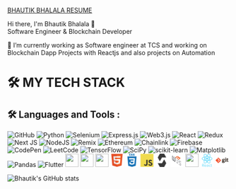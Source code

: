 [BHAUTIK BHALALA RESUME](https://github.com/Bhautik-Bhalala/Bhautik-Bhalala/files/9989470/Bhautik.Bhalala.pdf)

Hi there, I'm Bhautik Bhalala 👋   
Software Engineer & Blockchain Developer   
 
🤖 I’m currently working as Software engineer at TCS and working on Blockchain Dapp Projects with Reactjs and also projects on Automation


# 🛠️ MY TECH STACK

## 🛠️ Languages and Tools :<br />
![GitHub](https://img.shields.io/badge/github-%23121011.svg?style=for-the-badge&logo=github&logoColor=white)
![Python](https://img.shields.io/badge/python-3670A0?style=for-the-badge&logo=python&logoColor=ffdd54)
![Selenium](https://img.shields.io/badge/-selenium-%43B02A?style=for-the-badge&logo=selenium&logoColor=white)
![Express.js](https://img.shields.io/badge/express.js-%23404d59.svg?style=for-the-badge&logo=express&logoColor=%2361DAFB)
![Web3.js](https://img.shields.io/badge/web3.js-F16822?style=for-the-badge&logo=web3.js&logoColor=white)
![React](https://img.shields.io/badge/react-%2320232a.svg?style=for-the-badge&logo=react&logoColor=%2361DAFB)
![Redux](https://img.shields.io/badge/redux-%23593d88.svg?style=for-the-badge&logo=redux&logoColor=white)
![Next JS](https://img.shields.io/badge/Next-black?style=for-the-badge&logo=next.js&logoColor=white)
![NodeJS](https://img.shields.io/badge/node.js-6DA55F?style=for-the-badge&logo=node.js&logoColor=white)
![Remix](https://img.shields.io/badge/remix-%23000.svg?style=for-the-badge&logo=remix&logoColor=white)
![Ethereum](https://img.shields.io/badge/Ethereum-3C3C3D?style=for-the-badge&logo=Ethereum&logoColor=white)
![Chainlink](https://img.shields.io/badge/Chainlink-375BD2?style=for-the-badge&logo=Chainlink&logoColor=white)
![Firebase](https://img.shields.io/badge/Firebase-039BE5?style=for-the-badge&logo=Firebase&logoColor=white)
![CodePen](https://img.shields.io/badge/Codepen-000000?style=for-the-badge&logo=codepen&logoColor=white)
![LeetCode](https://img.shields.io/badge/LeetCode-000000?style=for-the-badge&logo=LeetCode&logoColor=#d16c06)
![TensorFlow](https://img.shields.io/badge/TensorFlow-%23FF6F00.svg?style=for-the-badge&logo=TensorFlow&logoColor=white)
![SciPy](https://img.shields.io/badge/SciPy-%230C55A5.svg?style=for-the-badge&logo=scipy&logoColor=%white)
![scikit-learn](https://img.shields.io/badge/scikit--learn-%23F7931E.svg?style=for-the-badge&logo=scikit-learn&logoColor=white)
![Matplotlib](https://img.shields.io/badge/Matplotlib-%23ffffff.svg?style=for-the-badge&logo=Matplotlib&logoColor=black)
![Pandas](https://img.shields.io/badge/pandas-%23150458.svg?style=for-the-badge&logo=pandas&logoColor=white)
![Flutter](https://img.shields.io/badge/Flutter-%2302569B.svg?style=for-the-badge&logo=Flutter&logoColor=white)
<img src="https://camo.githubusercontent.com/4960c0dc3b19b0ca0689e707b678646af4124b6db276d8fea3f18e525aec0d9c/68747470733a2f2f7365656b6c6f676f2e636f6d2f696d616765732f542f74727566666c652d6c6f676f2d333537343534313731442d7365656b6c6f676f2e636f6d2e706e673f763d363337383037393537393230303030303030" width="30" height="30">
<img src="https://camo.githubusercontent.com/d70319ac2c816ab8bfa160416533097e3360b8afd08f920da37a4556ed77058c/68747470733a2f2f74727566666c6573756974652e6769746875622e696f2f67616e616368652f6173736574732f696d672f67616e616368652d6c6f676f2d6461726b2e737667" width="30" height="30">
<img src="https://user-images.githubusercontent.com/106370886/179420143-279b9ede-fe23-44cb-977b-11f107b1f90a.png" width="30" height="30">
<img src="https://github.com/devicons/devicon/raw/master/icons/html5/html5-original.svg" width="30" height="30">
<img src="https://github.com/devicons/devicon/raw/master/icons/css3/css3-plain-wordmark.svg" width="30" height="30">
<img src="https://github.com/devicons/devicon/raw/master/icons/javascript/javascript-original.svg" width="30" height="30">
<img src="https://github.com/devicons/devicon/raw/master/icons/solidity/solidity-plain.svg" width="30" height="30">
<img src="https://github.com/ChainSafe/web3.js/raw/1.x/assets/logo/web3js.jpg" width="30" height="30">
<img src="https://camo.githubusercontent.com/87bf91e14c64da1b59d1aa40426f1f1e5065bde2cab938addd86a9cbd860bcac/68747470733a2f2f6269742e6c792f33494272504967" width="30" height="30">
<img src="https://github.com/devicons/devicon/raw/master/icons/react/react-original-wordmark.svg" width="30" height="30">
<img src="https://github.com/devicons/devicon/raw/master/icons/git/git-original-wordmark.svg" width="30" height="30">


![Bhautik's GitHub stats](https://github-readme-stats.vercel.app/api?username=Bhautik-Bhalala&show_icons=true&theme=transparent)


